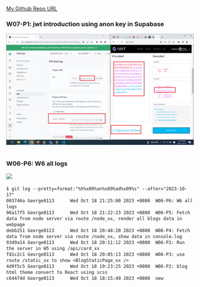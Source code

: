 [My Github Repo URL](https://github.com/George0113/1121-wp1-demo-211410542.git)

### W07-P1: jwt introduction using anon key in Supabase

![](w07-p1.png)

```

```

### W06-P6: W6 all logs

![](w06-p6.png)

```
$ git log --pretty=format:"%h%x09%an%x09%ad%x09%s" --after="2023-10-17"
003746a George0113      Wed Oct 18 21:25:00 2023 +0800  W06-P6: W6 all logs
96a17f5 George0113      Wed Oct 18 21:22:23 2023 +0800  W06-P5: Fetch data from node server via route /node_xx, render all blogs data in webpage
debb251 George0113      Wed Oct 18 20:48:20 2023 +0800  W06-P4: Fetch data from node server via route /node_xx, show data in console.log
93d9a14 George0113      Wed Oct 18 20:11:12 2023 +0800  W06-P1: Run the server in W5 using /api/card_xx
f81c2c1 George0113      Wed Oct 18 20:05:13 2023 +0800  W06-P3: use route /static_xx to show <BlogStaticPage_xx />
4d9f5c5 George0113      Wed Oct 18 19:23:25 2023 +0800  W06-P2: blog html theme convert to React using scss
c64474d George0113      Wed Oct 18 18:15:49 2023 +0800  new
```
